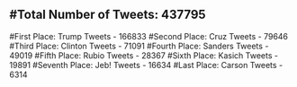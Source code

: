 #Total Number of Tweets: 437795 
---
#First Place: Trump Tweets - 166833
#Second Place: Cruz Tweets - 79646
#Third Place: Clinton Tweets - 71091
#Fourth Place: Sanders Tweets - 49019
#Fifth Place: Rubio Tweets - 28367
#Sixth Place: Kasich Tweets - 19891
#Seventh Place: Jeb! Tweets - 16634
#Last Place: Carson Tweets - 6314
